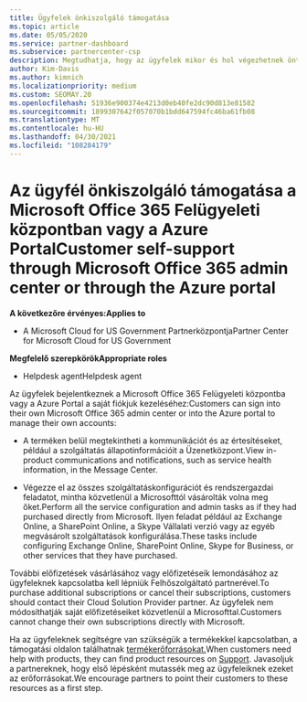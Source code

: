 ```yaml
---
title: Ügyfelek önkiszolgáló támogatása
ms.topic: article
ms.date: 05/05/2020
ms.service: partner-dashboard
ms.subservice: partnercenter-csp
description: Megtudhatja, hogy az ügyfelek mikor és hol végezhetnek öntámogatást a saját fiókjaik kezeléséhez, és mikor kell kapcsolatba lépniük a Felhőszolgáltató partnerrel.
author: Kim-Davis
ms.author: kimnich
ms.localizationpriority: medium
ms.custom: SEOMAY.20
ms.openlocfilehash: 51936e900374e4213d0eb40fe2dc90d813e81582
ms.sourcegitcommit: 1899307642f057070b1bdd647594fc46ba61fb08
ms.translationtype: MT
ms.contentlocale: hu-HU
ms.lasthandoff: 04/30/2021
ms.locfileid: "108284179"
---
```

# <a name="customer-self-support-through-microsoft-office-365-admin-center-or-through-the-azure-portal"></a><span data-ttu-id="5f31d-103">Az ügyfél önkiszolgáló támogatása a Microsoft Office 365 Felügyeleti központban vagy a Azure Portal</span><span class="sxs-lookup"><span data-stu-id="5f31d-103">Customer self-support through Microsoft Office 365 admin center or through the Azure portal</span></span>

<span data-ttu-id="5f31d-104">**A következőre érvényes:**</span><span class="sxs-lookup"><span data-stu-id="5f31d-104">**Applies to**</span></span>

- <span data-ttu-id="5f31d-105">A Microsoft Cloud for US Government Partnerközpontja</span><span class="sxs-lookup"><span data-stu-id="5f31d-105">Partner Center for Microsoft Cloud for US Government</span></span>

<span data-ttu-id="5f31d-106">**Megfelelő szerepkörök**</span><span class="sxs-lookup"><span data-stu-id="5f31d-106">**Appropriate roles**</span></span>

- <span data-ttu-id="5f31d-107">Helpdesk agent</span><span class="sxs-lookup"><span data-stu-id="5f31d-107">Helpdesk agent</span></span>

<span data-ttu-id="5f31d-108">Az ügyfelek bejelentkeznek a Microsoft Office 365 Felügyeleti központba vagy a Azure Portal a saját fiókjuk kezeléséhez:</span><span class="sxs-lookup"><span data-stu-id="5f31d-108">Customers can sign into their own Microsoft Office 365 admin center or into the Azure portal to manage their own accounts:</span></span>

- <span data-ttu-id="5f31d-109">A terméken belül megtekintheti a kommunikációt és az értesítéseket, például a szolgáltatás állapotinformációit a Üzenetközpont.</span><span class="sxs-lookup"><span data-stu-id="5f31d-109">View in-product communications and notifications, such as service health information, in the Message Center.</span></span>

- <span data-ttu-id="5f31d-110">Végezze el az összes szolgáltatáskonfigurációt és rendszergazdai feladatot, mintha közvetlenül a Microsofttól vásárolták volna meg őket.</span><span class="sxs-lookup"><span data-stu-id="5f31d-110">Perform all the service configuration and admin tasks as if they had purchased directly from Microsoft.</span></span> <span data-ttu-id="5f31d-111">Ilyen feladat például az Exchange Online, a SharePoint Online, a Skype Vállalati verzió vagy az egyéb megvásárolt szolgáltatások konfigurálása.</span><span class="sxs-lookup"><span data-stu-id="5f31d-111">These tasks include configuring Exchange Online, SharePoint Online, Skype for Business, or other services that they have purchased.</span></span>

<span data-ttu-id="5f31d-112">További előfizetések vásárlásához vagy előfizetéseik lemondásához az ügyfeleknek kapcsolatba kell lépniük Felhőszolgáltató partnerével.</span><span class="sxs-lookup"><span data-stu-id="5f31d-112">To purchase additional subscriptions or cancel their subscriptions, customers should contact their Cloud Solution Provider partner.</span></span> <span data-ttu-id="5f31d-113">Az ügyfelek nem módosíthatják saját előfizetéseiket közvetlenül a Microsofttal.</span><span class="sxs-lookup"><span data-stu-id="5f31d-113">Customers cannot change their own subscriptions directly with Microsoft.</span></span>

<span data-ttu-id="5f31d-114">Ha az ügyfeleknek segítségre van szükségük a termékekkel kapcsolatban, a támogatási oldalon találhatnak [termékerőforrásokat.](https://partnercenter.microsoft.com/partner/support)</span><span class="sxs-lookup"><span data-stu-id="5f31d-114">When customers need help with products, they can find product resources on [Support](https://partnercenter.microsoft.com/partner/support).</span></span> <span data-ttu-id="5f31d-115">Javasoljuk a partnereknek, hogy első lépésként mutassék meg az ügyfeleiknek ezeket az erőforrásokat.</span><span class="sxs-lookup"><span data-stu-id="5f31d-115">We encourage partners to point their customers to these resources as a first step.</span></span>

 

 



